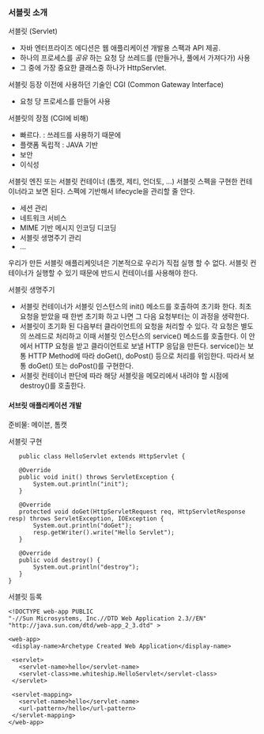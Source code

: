 
### 서블릿 소개


서블릿 (Servlet)
- 자바 엔터프라이즈 에디션은 웹 애플리케이션 개발용 스팩과 API 제공.
- 하나의 프로세스를 *공유* 하는 요청 당 쓰레드를 (만들거나, 풀에서 가져다가) 사용
- 그 중에 가장 중요한 클래스중 하나가 HttpServlet.

서블릿 등장 이전에 사용하던 기술인 CGI (Common Gateway Interface)
- 요청 당 프로세스를 만들어 사용

서블릿의 장점 (CGI에 비해)
- 빠르다. : 쓰레드를 사용하기 때문에
- 플랫폼 독립적 : JAVA 기반
- 보안
- 이식성

서블릿 엔진 또는 서블릿 컨테이너 (톰캣, 제티, 언더토, ...)
서블릿 스펙을 구현한 컨테이너라고 보면 된다. 스펙에 기반해서 lifecycle을 관리할 줄 안다.

- 세션 관리
- 네트워크 서비스
- MIME 기반 메시지 인코딩 디코딩
- 서블릿 생명주기 관리
- ...

우리가 만든 서블릿 애플리케잇녀은 기본적으로 우리가 직접 실행 할 수 없다.
서블릿 컨테이너가 실행할 수 있기 때문에 반드시 컨테이너를 사용해야 한다.


서블릿 생명주기
- 서블릿 컨테이너가 서블릿 인스턴스의 init() 메소드를 호출하여 초기화 한다.
    최초 요청을 받았을 때 한번 초기화 하고 나면 그 다음 요청부터는 이 과정을 생략한다.
- 서블릿이 초기화 된 다음부터 클라이언트의 요청을 처리할 수 있다. 각 요청은 별도의 쓰레드로 처리하고 이때 서블릿 인스턴스의 service() 메소드를 호출한다.
    이 안에서 HTTP 요청을 받고 클라이언트로 보낼 HTTP 응답을 만든다.
    service()는 보통 HTTP Method에 따라 doGet(), doPost() 등으로 처리를 위임한다.
    따라서 보통 doGet() 또는 doPost()를 구현한다.
- 서블릿 컨테이너 판단에 따라 해당 서블릿을 메모리에서 내려야 할 시점에 destroy()를 호출한다.

#### 서브릿 애플리케이션 개발

준비물: 메이븐, 톰캣

서블릿 구현

       public class HelloServlet extends HttpServlet {
    
       @Override
       public void init() throws ServletException {
           System.out.println("init");
       }
    
       @Override
       protected void doGet(HttpServletRequest req, HttpServletResponse resp) throws ServletException, IOException {
           System.out.println("doGet");
           resp.getWriter().write("Hello Servlet");
       }
    
       @Override
       public void destroy() {
           System.out.println("destroy");
       }
    }

서블릿 등록
    
    <!DOCTYPE web-app PUBLIC
    "-//Sun Microsystems, Inc.//DTD Web Application 2.3//EN"
    "http://java.sun.com/dtd/web-app_2_3.dtd" >
    
    <web-app>
     <display-name>Archetype Created Web Application</display-name>
    
     <servlet>
       <servlet-name>hello</servlet-name>
       <servlet-class>me.whiteship.HelloServlet</servlet-class>
     </servlet>
    
     <servlet-mapping>
       <servlet-name>hello</servlet-name>
       <url-pattern>/hello</url-pattern>
     </servlet-mapping>
    </web-app>
